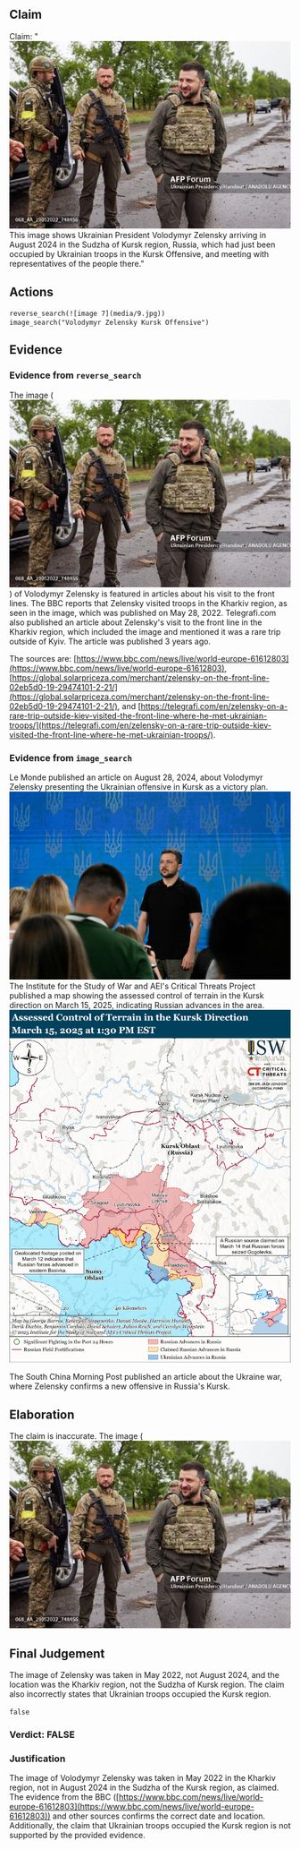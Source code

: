 ## Claim
Claim: "![image 7](media/9.jpg) This image shows Ukrainian President Volodymyr Zelensky arriving in August 2024 in the Sudzha of Kursk region, Russia, which had just been occupied by Ukrainian troops in the Kursk Offensive, and meeting with representatives of the people there."

## Actions
```
reverse_search(![image 7](media/9.jpg))
image_search("Volodymyr Zelensky Kursk Offensive")
```

## Evidence
### Evidence from `reverse_search`
The image (![image 7](media/9.jpg)) of Volodymyr Zelensky is featured in articles about his visit to the front lines. The BBC reports that Zelensky visited troops in the Kharkiv region, as seen in the image, which was published on May 28, 2022.  Telegrafi.com also published an article about Zelensky's visit to the front line in the Kharkiv region, which included the image and mentioned it was a rare trip outside of Kyiv. The article was published 3 years ago.

The sources are: [https://www.bbc.com/news/live/world-europe-61612803](https://www.bbc.com/news/live/world-europe-61612803), [https://global.solarpriceza.com/merchant/zelensky-on-the-front-line-02eb5d0-19-29474101-2-21/](https://global.solarpriceza.com/merchant/zelensky-on-the-front-line-02eb5d0-19-29474101-2-21/), and [https://telegrafi.com/en/zelensky-on-a-rare-trip-outside-kiev-visited-the-front-line-where-he-met-ukrainian-troops/](https://telegrafi.com/en/zelensky-on-a-rare-trip-outside-kiev-visited-the-front-line-where-he-met-ukrainian-troops/).


### Evidence from `image_search`
Le Monde published an article on August 28, 2024, about Volodymyr Zelensky presenting the Ukrainian offensive in Kursk as a victory plan. ![image 7046](media/2025-08-29_23-20-1756509651-277813.jpg) The Institute for the Study of War and AEI's Critical Threats Project published a map showing the assessed control of terrain in the Kursk direction on March 15, 2025, indicating Russian advances in the area. ![image 7047](media/2025-08-29_23-20-1756509652-545349.jpg)

The South China Morning Post published an article about the Ukraine war, where Zelensky confirms a new offensive in Russia's Kursk.


## Elaboration
The claim is inaccurate. The image (![image 7](media/9.jpg)

## Final Judgement
The image of Zelensky was taken in May 2022, not August 2024, and the location was the Kharkiv region, not the Sudzha of Kursk region. The claim also incorrectly states that Ukrainian troops occupied the Kursk region.

`false`

### Verdict: FALSE

### Justification
The image of Volodymyr Zelensky was taken in May 2022 in the Kharkiv region, not in August 2024 in the Sudzha of the Kursk region, as claimed. The evidence from the BBC ([https://www.bbc.com/news/live/world-europe-61612803](https://www.bbc.com/news/live/world-europe-61612803)) and other sources confirms the correct date and location. Additionally, the claim that Ukrainian troops occupied the Kursk region is not supported by the provided evidence.
